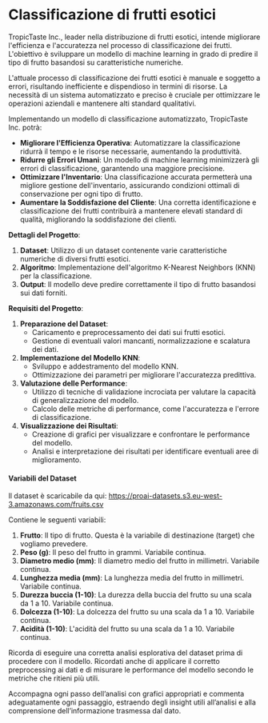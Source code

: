 # Classificazione di frutti esotici

TropicTaste Inc., leader nella distribuzione di frutti esotici, intende migliorare l'efficienza e l'accuratezza nel processo di classificazione dei frutti. L'obiettivo è sviluppare un modello di machine learning in grado di predire il tipo di frutto basandosi su caratteristiche numeriche.

L'attuale processo di classificazione dei frutti esotici è manuale e soggetto a errori, risultando inefficiente e dispendioso in termini di risorse. La necessità di un sistema automatizzato e preciso è cruciale per ottimizzare le operazioni aziendali e mantenere alti standard qualitativi.

Implementando un modello di classificazione automatizzato, TropicTaste Inc. potrà:

- **Migliorare l'Efficienza Operativa**: Automatizzare la classificazione ridurrà il tempo e le risorse necessarie, aumentando la produttività.
- **Ridurre gli Errori Umani**: Un modello di machine learning minimizzerà gli errori di classificazione, garantendo una maggiore precisione.
- **Ottimizzare l'Inventario**: Una classificazione accurata permetterà una migliore gestione dell'inventario, assicurando condizioni ottimali di conservazione per ogni tipo di frutto.
- **Aumentare la Soddisfazione del Cliente**: Una corretta identificazione e classificazione dei frutti contribuirà a mantenere elevati standard di qualità, migliorando la soddisfazione dei clienti.

**Dettagli del Progetto**:

1. **Dataset**: Utilizzo di un dataset contenente varie caratteristiche numeriche di diversi frutti esotici.
2. **Algoritmo**: Implementazione dell'algoritmo K-Nearest Neighbors (KNN) per la classificazione.
3. **Output**: Il modello deve predire correttamente il tipo di frutto basandosi sui dati forniti.

**Requisiti del Progetto**:

1. **Preparazione del Dataset**:
    - Caricamento e preprocessamento dei dati sui frutti esotici.
    - Gestione di eventuali valori mancanti, normalizzazione e scalatura dei dati.
2. **Implementazione del Modello KNN**:
    - Sviluppo e addestramento del modello KNN.
    - Ottimizzazione dei parametri per migliorare l'accuratezza predittiva.
3. **Valutazione delle Performance**:
    - Utilizzo di tecniche di validazione incrociata per valutare la capacità di generalizzazione del modello.
    - Calcolo delle metriche di performance, come l'accuratezza e l'errore di classificazione.
4. **Visualizzazione dei Risultati**:
    - Creazione di grafici per visualizzare e confrontare le performance del modello.
    - Analisi e interpretazione dei risultati per identificare eventuali aree di miglioramento.

#### **Variabili del Dataset**

Il dataset è scaricabile da qui: <https://proai-datasets.s3.eu-west-3.amazonaws.com/fruits.csv>

Contiene le seguenti variabili:

1. **Frutto**: Il tipo di frutto. Questa è la variabile di destinazione (target) che vogliamo prevedere.
2. **Peso (g)**: Il peso del frutto in grammi. Variabile continua.
3. **Diametro medio (mm)**: Il diametro medio del frutto in millimetri. Variabile continua.
4. **Lunghezza media (mm)**: La lunghezza media del frutto in millimetri. Variabile continua.
5. **Durezza buccia (1-10)**: La durezza della buccia del frutto su una scala da 1 a 10. Variabile continua.
6. **Dolcezza (1-10)**: La dolcezza del frutto su una scala da 1 a 10. Variabile continua.
7. **Acidità (1-10)**: L'acidità del frutto su una scala da 1 a 10. Variabile continua.

Ricorda di eseguire una corretta analisi esplorativa del dataset prima di procedere con il modello. Ricordati anche di applicare il corretto preprocessing ai dati e di misurare le performance del modello secondo le metriche che ritieni più utili.

Accompagna ogni passo dell’analisi con grafici appropriati e commenta adeguatamente ogni passaggio, estraendo degli insight utili all’analisi e alla comprensione dell’informazione trasmessa dal dato.